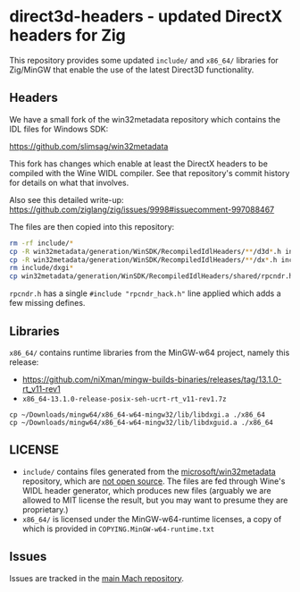 # direct3d-headers - updated DirectX headers for Zig

This repository provides some updated `include/` and `x86_64/` libraries for Zig/MinGW that enable the use of the latest Direct3D functionality.

## Headers

We have a small fork of the win32metadata repository which contains the IDL files for Windows SDK:

https://github.com/slimsag/win32metadata

This fork has changes which enable at least the DirectX headers to be compiled with the Wine WIDL compiler. See that repository's commit history for details on what that involves.

Also see this detailed write-up: https://github.com/ziglang/zig/issues/9998#issuecomment-997088467

The files are then copied into this repository:

```sh
rm -rf include/*
cp -R win32metadata/generation/WinSDK/RecompiledIdlHeaders/**/d3d*.h include/
cp -R win32metadata/generation/WinSDK/RecompiledIdlHeaders/**/dx*.h include/
rm include/dxgi*
cp win32metadata/generation/WinSDK/RecompiledIdlHeaders/shared/rpcndr.h include/
```

`rpcndr.h` has a single `#include "rpcndr_hack.h"` line applied which adds a few missing defines.

## Libraries

`x86_64/` contains runtime libraries from the MinGW-w64 project, namely this release:

* https://github.com/niXman/mingw-builds-binaries/releases/tag/13.1.0-rt_v11-rev1
* `x86_64-13.1.0-release-posix-seh-ucrt-rt_v11-rev1.7z`

```
cp ~/Downloads/mingw64/x86_64-w64-mingw32/lib/libdxgi.a ./x86_64
cp ~/Downloads/mingw64/x86_64-w64-mingw32/lib/libdxguid.a ./x86_64
```

## LICENSE

* `include/` contains files generated from the [microsoft/win32metadata](https://github.com/microsoft/win32metadata/tree/master/generation/WinSDK/RecompiledIdlHeaders) repository, which are [not open source](https://github.com/microsoft/win32metadata/issues/766). The files are fed through Wine's WIDL header generator, which produces new files (arguably we are allowed to MIT license the result, but you may want to presume they are proprietary.)
* `x86_64/` is licensed under the MinGW-w64-runtime licenses, a copy of which is provided in `COPYING.MinGW-w64-runtime.txt`

## Issues

Issues are tracked in the [main Mach repository](https://github.com/hexops/mach/issues?q=is%3Aissue+is%3Aopen+label%3Adirect3d-headers).
